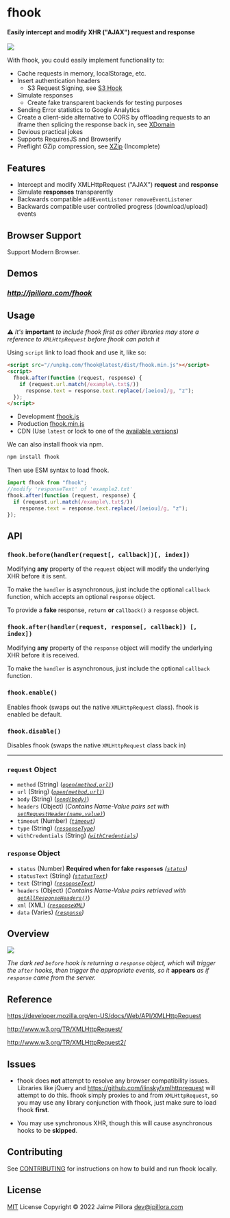 # fhook

#### Easily intercept and modify XHR ("AJAX") request and response

<a href="https://twitter.com/intent/tweet?hashtags=fhook%2Cjavascript%2Cxhr&original_referer=http%3A%2F%2Fgithub.com%2F&text=fhook%3A+Easily+intercept+and+modify+XHR+request+and+response&tw_p=tweetbutton&url=https%3A%2F%2Fgithub.com%2Fjpillora%2Ffhook" target="_blank">
  <img src="http://jpillora.com/github-twitter-button/img/tweet.png"></img>
</a>

With fhook, you could easily implement functionality to:

- Cache requests in memory, localStorage, etc.
- Insert authentication headers
  - S3 Request Signing, see [S3 Hook](https://github.com/jpillora/s3hook)
- Simulate responses
  - Create fake transparent backends for testing purposes
- Sending Error statistics to Google Analytics
- Create a client-side alternative to CORS by offloading requests to an iframe then splicing the response back in, see [XDomain](http://jpillora.com/xdomain)
- Devious practical jokes
- Supports RequiresJS and Browserify
- Preflight GZip compression, see [XZip](http://github.com/jpillora/xzip) (Incomplete)

## Features

- Intercept and modify XMLHttpRequest ("AJAX") **request** and **response**
- Simulate **responses** transparently
- Backwards compatible `addEventListener` `removeEventListener`
- Backwards compatible user controlled progress (download/upload) events

## Browser Support

Support Modern Browser.

## Demos

### *http://jpillora.com/fhook*

## Usage

:warning: _It's_ **important** _to include fhook first as other libraries may store a reference to `XMLHttpRequest` before fhook can patch it_

Using `script` link to load fhook and use it, like so:

```html
<script src="//unpkg.com/fhook@latest/dist/fhook.min.js"></script>
<script>
  fhook.after(function (request, response) {
    if (request.url.match(/example\.txt$/))
      response.text = response.text.replace(/[aeiou]/g, "z");
  });
</script>
```

- Development [fhook.js](https://jpillora.com/fhook/dist/fhook.js)
- Production [fhook.min.js](https://jpillora.com/fhook/dist/fhook.min.js)
- CDN (Use `latest` or lock to one of the [available versions](https://github.com/jpillora/fhook/releases))

We can also install fhook via npm.

```bash
npm install fhook
```

Then use ESM syntax to load fhook.

```js
import fhook from "fhook";
//modify 'responseText' of 'example2.txt'
fhook.after(function (request, response) {
  if (request.url.match(/example\.txt$/))
    response.text = response.text.replace(/[aeiou]/g, "z");
});
```

## API

### `fhook.before(handler(request[, callback])[, index])`

Modifying **any** property of the `request` object will modify the underlying XHR before it is sent.

To make the `handler` is asynchronous, just include the optional `callback` function, which accepts an optional `response` object.

To provide a **fake** response, `return` **or** `callback()` a `response` object.

### `fhook.after(handler(request, response[, callback]) [, index])`

Modifying **any** property of the `response` object will modify the underlying XHR before it is received.

To make the `handler` is asynchronous, just include the optional `callback` function.

### `fhook.enable()`

Enables fhook (swaps out the native `XMLHttpRequest` class). fhook is enabled be default.

### `fhook.disable()`

Disables fhook (swaps the native `XMLHttpRequest` class back in)

---

### `request` Object

- `method` (String) (_<a href="https://developer.mozilla.org/en-US/docs/Web/API/XMLHttpRequest#open()">`open(method,url)`</a>_)
- `url` (String) (_<a href="https://developer.mozilla.org/en-US/docs/Web/API/XMLHttpRequest#open()">`open(method,url)`</a>_)
- `body` (String) (_<a href="https://developer.mozilla.org/en-US/docs/Web/API/XMLHttpRequest#send()">`send(body)`</a>_)
- `headers` (Object) (_Contains Name-Value pairs set with <a href="https://developer.mozilla.org/en-US/docs/Web/API/XMLHttpRequest#setRequestHeader()">`setRequestHeader(name,value)`</a>_)
- `timeout` (Number) _([`timeout`](https://developer.mozilla.org/en-US/docs/Web/API/XMLHttpRequest#timeout))_
- `type` (String) _([`responseType`](https://developer.mozilla.org/en-US/docs/Web/API/XMLHttpRequest#responseType))_
- `withCredentials` (String) _([`withCredentials`](https://developer.mozilla.org/en-US/docs/Web/API/XMLHttpRequest#withCredentials))_

### `response` Object

- `status` (Number) **Required when for fake `response`s** _([`status`](https://developer.mozilla.org/en-US/docs/Web/API/XMLHttpRequest#status))_
- `statusText` (String) _([`statusText`](https://developer.mozilla.org/en-US/docs/Web/API/XMLHttpRequest#statusText))_
- `text` (String) _([`responseText`](https://developer.mozilla.org/en-US/docs/Web/API/XMLHttpRequest#responseText))_
- `headers` (Object) (_Contains Name-Value pairs retrieved with <a href="https://developer.mozilla.org/en-US/docs/Web/API/XMLHttpRequest#getAllResponseHeaders()">`getAllResponseHeaders()`</a>_)
- `xml` (XML) _([`responseXML`](https://developer.mozilla.org/en-US/docs/Web/API/XMLHttpRequest#responseXML))_
- `data` (Varies) _([`response`](https://developer.mozilla.org/en-US/docs/Web/API/XMLHttpRequest#response))_

## Overview

<img src="https://docs.google.com/drawings/d/1PTxHDqdW9iNqagDwtaO0ggXZkJp7ILiRDVWAMHInFGQ/pub?w=498&amp;h=235">

_The dark red `before` hook is returning a `response` object, which will trigger the `after`
hooks, then trigger the appropriate events, so it_ **appears** _as if `response` came from
the server._

## Reference

https://developer.mozilla.org/en-US/docs/Web/API/XMLHttpRequest

http://www.w3.org/TR/XMLHttpRequest/

http://www.w3.org/TR/XMLHttpRequest2/

## Issues

- fhook does **not** attempt to resolve any browser compatibility issues. Libraries like jQuery
  and https://github.com/ilinsky/xmlhttprequest will attempt to do this. fhook simply proxies to and from `XMLHttpRequest`, so you may use any library
  conjunction with fhook, just make sure to load fhook **first**.

- You may use synchronous XHR, though this will cause asynchronous hooks to be **skipped**.

## Contributing

See [CONTRIBUTING](CONTRIBUTING.md) for instructions on how to build and run fhook locally.

## License

[MIT](LICENSE) License Copyright © 2022 Jaime Pillora dev@jpillora.com

